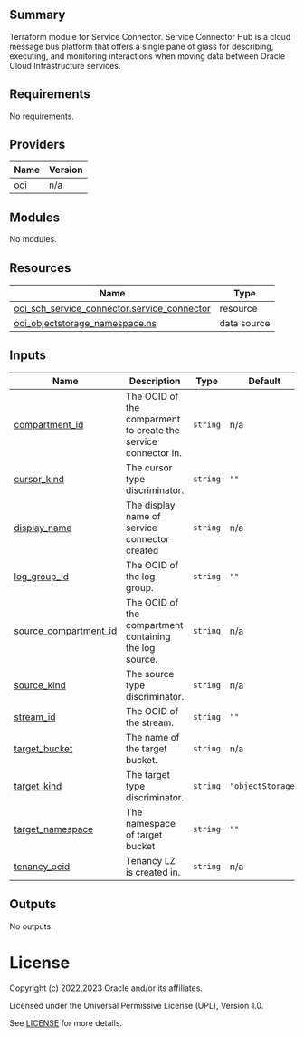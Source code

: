 ## Summary
Terraform module for Service Connector.
Service Connector Hub is a cloud message bus
platform that offers a single pane of glass for describing,
executing, and monitoring interactions when moving data between
Oracle Cloud Infrastructure services.

<!-- BEGIN_TF_DOCS -->
## Requirements

No requirements.

## Providers

| Name | Version |
|------|---------|
| <a name="provider_oci"></a> [oci](#provider\_oci) | n/a |

## Modules

No modules.

## Resources

| Name | Type |
|------|------|
| [oci_sch_service_connector.service_connector](https://registry.terraform.io/providers/oracle/oci/latest/docs/resources/sch_service_connector) | resource |
| [oci_objectstorage_namespace.ns](https://registry.terraform.io/providers/oracle/oci/latest/docs/data-sources/objectstorage_namespace) | data source |

## Inputs

| Name | Description | Type | Default | Required |
|------|-------------|------|---------|:--------:|
| <a name="input_compartment_id"></a> [compartment\_id](#input\_compartment\_id) | The OCID of the comparment to create the service connector in. | `string` | n/a | yes |
| <a name="input_cursor_kind"></a> [cursor\_kind](#input\_cursor\_kind) | The cursor type discriminator. | `string` | `""` | no |
| <a name="input_display_name"></a> [display\_name](#input\_display\_name) | The display name of service connector created | `string` | n/a | yes |
| <a name="input_log_group_id"></a> [log\_group\_id](#input\_log\_group\_id) | The OCID of the log group. | `string` | `""` | no |
| <a name="input_source_compartment_id"></a> [source\_compartment\_id](#input\_source\_compartment\_id) | The OCID of the compartment containing the log source. | `string` | n/a | yes |
| <a name="input_source_kind"></a> [source\_kind](#input\_source\_kind) | The source type discriminator. | `string` | n/a | yes |
| <a name="input_stream_id"></a> [stream\_id](#input\_stream\_id) | The OCID of the stream. | `string` | `""` | no |
| <a name="input_target_bucket"></a> [target\_bucket](#input\_target\_bucket) | The name of the target bucket. | `string` | n/a | yes |
| <a name="input_target_kind"></a> [target\_kind](#input\_target\_kind) | The target type discriminator. | `string` | `"objectStorage"` | no |
| <a name="input_target_namespace"></a> [target\_namespace](#input\_target\_namespace) | The namespace of target bucket | `string` | `""` | no |
| <a name="input_tenancy_ocid"></a> [tenancy\_ocid](#input\_tenancy\_ocid) | Tenancy LZ is created in. | `string` | n/a | yes |

## Outputs

No outputs.
<!-- END_TF_DOCS -->   

# License

Copyright (c) 2022,2023 Oracle and/or its affiliates.

Licensed under the Universal Permissive License (UPL), Version 1.0.

See [LICENSE](../../LICENSE) for more details.